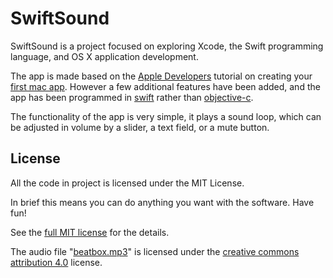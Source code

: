 # SwiftSound

SwiftSound is a project focused on exploring Xcode, the Swift programming language, and OS X application development.

The app is made based on the [Apple Developers][] tutorial on creating your [first mac app][]. However a few additional features have been added, and the app has been programmed in [swift][] rather than [objective-c][].

[apple developers]: https://developer.apple.com "Apple Developers"
[first mac app]: https://developer.apple.com/library/mac/referencelibrary/GettingStarted/RoadMapOSX/books/RM_YourFirstApp_Mac/Articles/Introduction.html "Your First Mac App - Apple Developers"
[swift]: https://developer.apple.com/swift/ "The swift programming language"
[objective-c]: https://developer.apple.com/library/mac/documentation/Cocoa/Conceptual/ProgrammingWithObjectiveC/Introduction/Introduction.html "The Objective-C programming language"

The functionality of the app is very simple, it plays a sound loop, which can be adjusted in volume by a slider, a text field, or a mute button.

## License

All the code in project is licensed under the MIT License.

In brief this means you can do anything you want with the software. Have fun!

See the [full MIT license][] for the details.

The audio file "[beatbox.mp3][]" is licensed under the [creative commons attribution 4.0][] license.

[beatbox.mp3]: SwiftSound/SwiftSound/beatbox.mp3

[full MIT license]: LICENSE "Full License"

[creative commons attribution 4.0]: http://creativecommons.org/licenses/by/4.0/ "Creative Commons Attribution 4.0"
